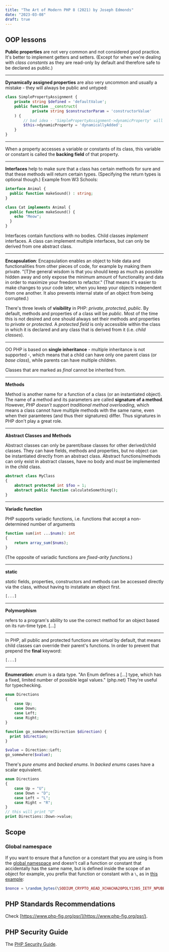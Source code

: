 ```yaml
---
title: "The Art of Modern PHP 8 (2021) by Joseph Edmonds"
date: "2023-03-08"
draft: true
---
```


## OOP lessons

**Public properties** are not very common and not considered good practice. It's better to implement getters and setters. (Except for when we're dealing with _class constants_ as they are read-only by default and therefore safe to be declared as public.)

---

**Dynamically assigned properties** are also very uncommon and usually a mistake - they will always be public and untyped:

```php
class SimplePropertyAssignment {
    private string $defined = 'defaultValue';
    public function __construct(
            private string $constructorParam = 'constructorValue'
    ) {
        // bad idea - 'SimplePropertyAssignment->dynamicProperty' will be public and untyped
        $this->dynamicProperty = 'dynamicallyAdded';
    }
}
```

---

When a property accesses a variable or constants of its class, this variable or constant is called the **backing field** of that property.

---

**Interfaces** help to make sure that a class has certain methods for sure and that these methods will return certain types. (Specifying the return types is optional though.)
Example from W3 Schools:

```php
interface Animal {
  public function makeSound() : string;
}

class Cat implements Animal {
  public function makeSound() {
    echo "Meow";
  }
}
```

Interfaces contain functions with no bodies. Child classes _implement_ interfaces. A class can implement multiple interfaces, but can only be derived from one abstract class.

---

**Encapsulation**: Encapsulation enables an object to hide data and functionalities from other pieces of code, for example by making them private. "[T]he general wisdom is that you should keep as much as possible hidden away and only expose the minimum amount of functionality and data in order to maximize your freedom to refactor." (That means it's easier to make changes to your code later, when you keep your objects independent from one another. It also prevents internal state of an object from being corrupted.)

There's three levels of **visibility** in PHP: _private_, _protected_, _public_. By default, methods and properties of a class will be _public_. Most of the time this is not desired and one should always set their methods and properties to _private_ or _protected_.
A _protected field_ is only accessible within the class in which it is declared and any class that is derived from it (i.e. _child classes_).

---

OO PHP is based on **single inheritance** - multiple inheritance is not supported -, which means that a child can have only one parent class (or _base class_), while parents can have multiple children.

Classes that are marked as _final_ cannot be inherited from.

---

**Methods**

Method is another name for a function of a class (or an instantiated object). The name of a method and its parameters are called **signature of a method**. However, _PHP doesn't support traditional method overloading_, which means a class cannot have multiple methods with the same name, even when their paramteres (and thus their signatures) differ. Thus signatures in PHP don't play a great role.

---

**Abstract Classes and Methods**

Abstract classes can only be parent/base classes for other derived/child classes. They can have fields, methods and properties, but no object can be instantiated directly from an abstract class. Abstract functions/methods can only exist in abstract classes, have no body and _must_ be implemented in the child class.

```php
abstract class MyClass
{
    abstract protected int $foo = 1;
    abstract public function calculateSomething();
}
```

---

**Variadic function**

PHP supports variadic functions, i.e. functions that accept a non-determined number of arguments

```php
function sum(int ...$nums): int
{
    return array_sum($nums);
}
```

(The opposite of variadic functions are *fixed-arity functions*.)

---

**static**

_static_ fields, properties, constructors and methods can be accessed directly via the class, without having to instatiate an object first.

```php
[...]
```

---

**Polymorphism**

refers to a program's ability to use the correct method for an object based on its run-time type.
[...]

---

In PHP, all public and protected functions are _virtual_ by default, that means child classes can override their parent's functions. In order to prevent that prepend the **final** keyword:

```php
[...]
```

---

**Enumeration**: _enum_ is a data type. "An Enum defines a [...] type, which has a fixed, limited number of possible legal values." (php.net) They're useful for typechecking.

```php
enum Directions
{
    case Up;
    case Down;
    case Left;
    case Right;
}

function go_somewhere(Direction $direction) {
  print $direction;
}

$value = Direction::Left;
go_somewhere($value);
```

There's _pure enums_ and _backed enums_. In _backed enums_ cases have a scalar equivalent.

```php
enum Directions
{
    case Up = "U";
    case Down = "D";
    case Left = "L";
    case Right = "R";
}
// this will print "U"
print Directions::Down->value;
```

## Scope

### Global namespace

If you want to ensure that a function or a constant that you are using is from the [global namespace](https://www.php.net/manual/en/language.namespaces.global.php) and doesn't call a function or constant that accidentally has the same name, but is defined inside the scope of an object for example, you prefix that function or constant with a `\`, as in [this example](https://php.watch/articles/modern-php-encryption-decryption-sodium):

```php
$nonce = \random_bytes(\SODIUM_CRYPTO_AEAD_XCHACHA20POLY1305_IETF_NPUBBYTES);
```

## PHP Standards Recommendations

Check [https://www.php-fig.org/psr/](https://www.php-fig.org/psr/).

## PHP Security Guide

The [PHP Security Guide](https://privacyaustralia.net/phpsec/projects/guide).
